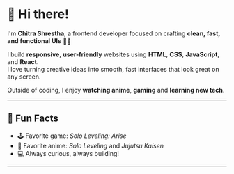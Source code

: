 # 👋 Hi there!

I'm **Chitra Shrestha**, a frontend developer focused on crafting **clean, fast, and functional UIs** 👨‍💻

I build **responsive**, **user-friendly** websites using **HTML**, **CSS**, **JavaScript**, and **React**.  
I love turning creative ideas into smooth, fast interfaces that look great on any screen.

Outside of coding, I enjoy **watching anime**, **gaming** and **learning new tech**.

---

## 🎯 Fun Facts

- 🕹️ Favorite game: *Solo Leveling: Arise*
- 🎴 Favorite anime: *Solo Leveling* and *Jujutsu Kaisen*
- 💻 Always curious, always building!

---
